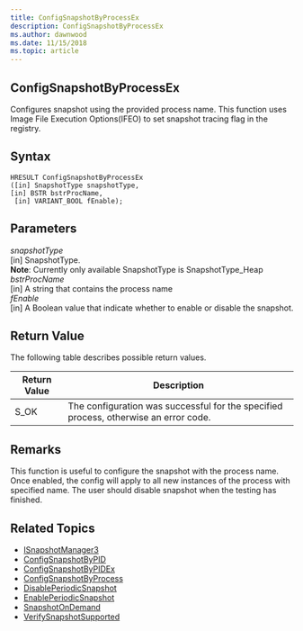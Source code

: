 ```yaml
---
title: ConfigSnapshotByProcessEx 
description: ConfigSnapshotByProcessEx
ms.author: dawnwood
ms.date: 11/15/2018
ms.topic: article
---
```


## ConfigSnapshotByProcessEx

Configures snapshot using the provided process name. This function uses Image File Execution Options(IFEO) to set snapshot tracing flag in the registry. 

## Syntax

``` 
HRESULT ConfigSnapshotByProcessEx
([in] SnapshotType snapshotType,
[in] BSTR bstrProcName,
 [in] VARIANT_BOOL fEnable);
 ```

## Parameters

*snapshotType* <br/>
[in] SnapshotType. <br/>
**Note**: Currently only available SnapshotType is SnapshotType_Heap<br/>
*bstrProcName*<br/>
[in] A string that contains the process name<br/>
*fEnable*<br/>
[in] A Boolean value that indicate whether to enable or disable the snapshot.<br/>

## Return Value

The following table describes possible return values.

|Return Value	| Description |
|---------------|-------------|
|S_OK	| The configuration was successful for the specified process, otherwise an error code.|


## Remarks
This function is useful to configure the snapshot with the process name. Once enabled, the config will apply to all new instances of the process with specified name. The user should disable snapshot when the testing has finished. 

## Related Topics

* [ISnapshotManager3](isnapshotmanager3.md)
* [ConfigSnapshotByPID](configsnapshotbypid.md)
* [ConfigSnapshotByPIDEx](configsnapshotbypidex.md)
* [ConfigSnapshotByProcess](configsnapshotbyprocess.md)
* [DisablePeriodicSnapshot](disableperiodicsnapshot.md)
* [EnablePeriodicSnapshot](enableperiodicsnapshot.md)
* [SnapshotOnDemand](snapshotondemand.md)
* [VerifySnapshotSupported](verifysnapshotsupported.md)